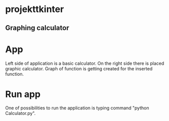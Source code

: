 # projekttkinter
## Graphing calculator

# App
Left side of application is a basic calculator.
On the right side there is placed graphic calculator. Graph of function is getting created for the inserted function. 

# Run app
One of possibilities to run the application is typing command "python Calculator.py".
